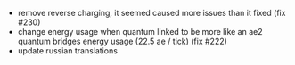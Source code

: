 - remove reverse charging, it seemed caused more issues than it fixed (fix #230)
- change energy usage when quantum linked to be more like an ae2 quantum bridges energy usage (22.5 ae / tick) (fix #222)
- update russian translations
